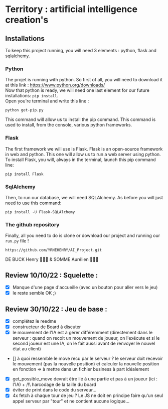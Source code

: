 # Territory : artificial intelligence creation's

## Installations
To keep this project running, you will need 3 elements : python, flask and sqlalchemy.

### Python
The projet is running with python. So first of all, you will need to download it at this link : https://www.python.org/downloads/
<br>Now that python is ready, we will need one last element for our future installations: `pip install`.
<br>Open you're terminal and write this line :

    python get-pip.py    
This command will allow us to install the pip command. This command is used to install, from the console, various python frameworks.

### Flask
The first framework we will use is Flask. Flask is an open-source framework in web and python. This one will allow us to run a web server using python.
<br>To install Flask, you will, always in the terminal, launch this pip command line:

    pip install Flask
### SqlAlchemy
Then, to run our database, we will need SQLAlchemy. As before you will just need to use this command:

    pip install -U Flask-SQLAlchemy
### The github repository
Finally, all you need to do is clone or download our project and running our `run.py` file !


    https://github.com/YRNEHENRY/AI_Project.git


DE BUCK Henry 👨🏼‍💻 & SOMME Aurélien 👨🏻‍💻

Review 10/10/22 : Squelette :
-----------------------------
- [x] Manque d'une page d'accueille (avec un bouton pour aller vers le jeu)
- [x] le reste semble OK ;)

Review 30/10/22 : Jeu de base :
----------------------------
- [x] complétez le reedme
- [x] constructeur de Board à discuter
- [x] le mouvement de l'IA est à gérer différemment (directement dans le serveur : quand on recoit un mouvement de joueur, on l'exécute et si le second joueur est une IA, on le fait aussi avant de renvoyer le nouvel état au client)
- [] à quoi ressemble le move recu par le serveur ? le serveur doit recevoir le mouvement (pas la nouvelle position) et calculer la nouvelle position en fonction => à mettre dans un fichier business à part idéalement
- [x] get_possible_move devrait être lié à une partie et pas à un joueur (ici : l'IA) + /!\ harcodage de la taille du board
- [x] éviter de print dans le code du serveur... 
- [x] 4x fetch à chaque tour de jeu ? Le JS ne doit en principe faire qu'un seul appel serveur par "tour" et ne contient aucune logique...
